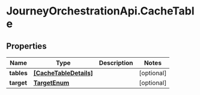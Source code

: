 # JourneyOrchestrationApi.CacheTable

## Properties

Name | Type | Description | Notes
------------ | ------------- | ------------- | -------------
**tables** | [**[CacheTableDetails]**](CacheTableDetails.md) |  | [optional] 
**target** | [**TargetEnum**](TargetEnum.md) |  | [optional] 


